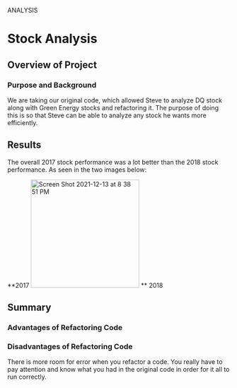 ANALYSIS 

# Stock Analysis 

## Overview of Project 

### Purpose and Background 
We are taking our original code, which allowed Steve to analyze DQ stock along with Green Energy stocks and refactoring it. The purpose of doing this is so that Steve can be able to analyze any stock he wants more efficiently. 

## Results 

The overall 2017 stock performance was a lot better than the 2018 stock performance. As seen in the two images below: 

**2017 
<img width="245" alt="Screen Shot 2021-12-13 at 8 38 51 PM" src="https://user-images.githubusercontent.com/95380887/145918464-dccce802-198d-41a5-a2a0-264dbfb28f07.png">
** 2018 


## Summary 

### Advantages of Refactoring Code 

### Disadvantages of Refactoring Code 

There is more room for error when you refactor a code. You really have to pay attention and know what you had in the original code in order for it all to run correctly. 

